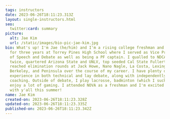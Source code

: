 ```yaml
---
tags: instructors
date: 2023-06-26T18:11:23.313Z
layout: single-instructors.html
seo:
  twitter:card: summary
picture:
  alt: Jae Kim
  url: /static/images/bio-pic-jae-kim.jpg
bio: What's up! I'm Jae (he/him) and I'm a rising college freshman and debated
  for three years at Torrey Pines High School where I served as Vice President
  of Speech and Debate as well as being a PF captain. I qualled to NDCA and TOC
  twice, quartered Arizona State and UNLV, top seeded Cal State Fullerton, and
  reached elimination rounds at Jack Howe, Nano Nagle, La Costa, Lexington,
  Berkeley, and Peninsula over the course of my career. I have plenty of
  experience in both technical and lay debate, along with independently
  coaching. Outside of debate, I play lacrosse, badminton (which I suck at), and
  enjoy a lot of gaming. I attended NOVA as a freshman and I'm excited to work
  with y'all this summer!
name: Jae Kim
created-on: 2023-06-26T18:11:23.328Z
updated-on: 2023-06-26T18:11:23.335Z
published-on: 2023-06-26T18:11:23.342Z
---
```

